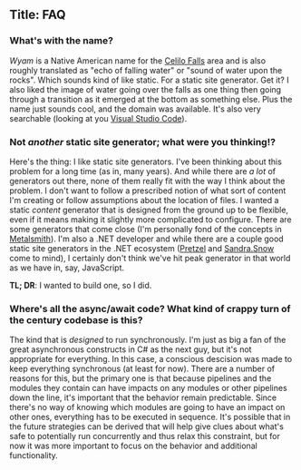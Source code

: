 Title: FAQ
---
### <a name="name"></a>**What's with the name?**
  
*Wyam* is a Native American name for the [Celilo Falls](https://en.wikipedia.org/wiki/Celilo_Falls) area and is also roughly translated as "echo of falling water" or "sound of water upon the rocks". Which sounds kind of like static. For a static site generator. Get it? I also liked the image of water going over the falls as one thing then going through a transition as it emerged at the bottom as something else. Plus the name just sounds cool, and the domain was available. It's also very searchable (looking at you [Visual Studio Code](https://code.visualstudio.com/)).
  
### **Not *another* static site generator; what were you thinking!?**
  
Here's the thing: I like static site generators. I've been thinking about this problem for a long time (as in, many years). And while there are *a lot* of generators out there, none of them really fit with the way I think about the problem. I don't want to follow a prescribed notion of what sort of content I'm creating or follow assumptions about the location of files. I wanted a static *content* generator that is designed from the ground up to be flexible, even if it means making it slightly more complicated to configure. There are some generators that come close (I'm personally fond of the concepts in [Metalsmith](http://www.metalsmith.io/)). I'm also a .NET developer and while there are a couple good static site generators in the .NET ecosystem ([Pretzel](https://github.com/Code52/pretzel) and [Sandra.Snow](https://github.com/Sandra/Sandra.Snow) come to mind), I certainly don't think we've hit peak generator in that world as we have in, say, JavaScript.

**TL; DR**: I wanted to build one, so I did.

### **Where's all the async/await code? What kind of crappy turn of the century codebase is this?**

The kind that is *designed* to run synchronously. I'm just as big a fan of the great asynchronous constructs in C# as the next guy, but it's not appropriate for everything. In this case, a conscious descision was made to keep everything synchronous (at least for now). There are a number of reasons for this, but the primary one is that because pipelines and the modules they contain can have impacts on any modules or other pipelines down the line, it's important that the behavior remain predictable. Since there's no way of knowing which modules are going to have an impact on other ones, everything has to be executed in sequence. It's possible that in the future strategies can be derived that will help give clues about what's safe to potentially run concurrently and thus relax this constraint, but for now it was more important to focus on the behavior and additional functionality.
 